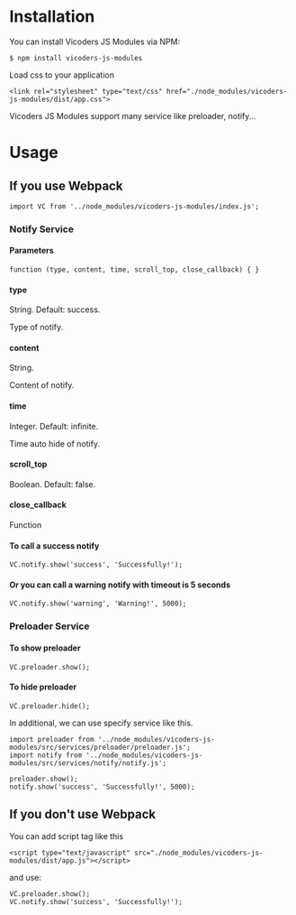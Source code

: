 # Installation
You can install Vicoders JS Modules via NPM:
```
$ npm install vicoders-js-modules
```

Load css to your application
```
<link rel="stylesheet" type="text/css" href="./node_modules/vicoders-js-modules/dist/app.css">
```

Vicoders JS Modules support many service like preloader, notify...
# Usage

## If you use Webpack
```
import VC from '../node_modules/vicoders-js-modules/index.js';

```

### Notify Service
#### Parameters
```
function (type, content, time, scroll_top, close_callback) { }
```

#### type
String. Default: success.

Type of notify.

#### content 
String.

Content of notify.

#### time
Integer. Default: infinite.

Time auto hide of notify.

#### scroll_top
Boolean. Default: false.

#### close_callback
Function

#### To call a success notify
```
VC.notify.show('success', 'Successfully!');
``` 

#### Or you can call a warning notify with timeout is 5 seconds
```
VC.notify.show('warning', 'Warning!', 5000);
```

### Preloader Service
#### To show preloader
```
VC.preloader.show();
``` 

#### To hide preloader
```
VC.preloader.hide();
```

In additional, we can use specify service like this.
```
import preloader from '../node_modules/vicoders-js-modules/src/services/preloader/preloader.js';
import notify from '../node_modules/vicoders-js-modules/src/services/notify/notify.js';

preloader.show();
notify.show('success', 'Successfully!', 5000);

```

## If you don't use Webpack

You can add script tag like this
```
<script type="text/javascript" src="./node_modules/vicoders-js-modules/dist/app.js"></script>
```

and use:
```
VC.preloader.show();
VC.notify.show('success', 'Successfully!');
```